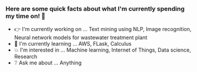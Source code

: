 ### Here are some quick facts about what I'm currently spending my time on! :muscle:

- :point_right: I'm currently working on ... Text mining using NLP, Image recognition, Neural network models for wastewater treatment plant
- :information_desk_person: I'm currently learning ... AWS, FLask, Calculus
- :boom: I'm interested in ... Machine learning, Internet of Things, Data science, Research
- :grey_question: Ask me about ... Anything
